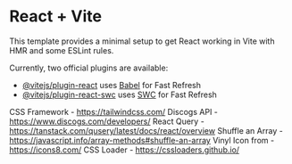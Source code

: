 # React + Vite

This template provides a minimal setup to get React working in Vite with HMR and some ESLint rules.

Currently, two official plugins are available:

-   [@vitejs/plugin-react](https://github.com/vitejs/vite-plugin-react/blob/main/packages/plugin-react/README.md) uses [Babel](https://babeljs.io/) for Fast Refresh
-   [@vitejs/plugin-react-swc](https://github.com/vitejs/vite-plugin-react-swc) uses [SWC](https://swc.rs/) for Fast Refresh

CSS Framework - https://tailwindcss.com/
Discogs API - https://www.discogs.com/developers/
React Query - https://tanstack.com/qusery/latest/docs/react/overview
Shuffle an Array - https://javascript.info/array-methods#shuffle-an-array
Vinyl Icon from - https://icons8.com/
CSS Loader - https://cssloaders.github.io/
